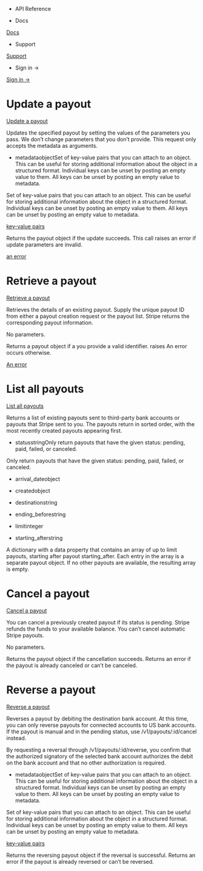 - API Reference

- Docs

[Docs](/)

- Support

[Support](https://support.stripe.com)

- Sign in →

[Sign in →](https://dashboard.stripe.com/login)

# Update a payout

[Update a payout](/api/payouts/update)

Updates the specified payout by setting the values of the parameters you pass. We don’t change parameters that you don’t provide. This request only accepts the metadata as arguments.

- metadataobjectSet of key-value pairs that you can attach to an object. This can be useful for storing additional information about the object in a structured format. Individual keys can be unset by posting an empty value to them. All keys can be unset by posting an empty value to metadata.

Set of key-value pairs that you can attach to an object. This can be useful for storing additional information about the object in a structured format. Individual keys can be unset by posting an empty value to them. All keys can be unset by posting an empty value to metadata.

[key-value pairs](/api/metadata)

Returns the payout object if the update succeeds. This call raises an error if update parameters are invalid.

[an error](#errors)

# Retrieve a payout

[Retrieve a payout](/api/payouts/retrieve)

Retrieves the details of an existing payout. Supply the unique payout ID from either a payout creation request or the payout list. Stripe returns the corresponding payout information.

No parameters.

Returns a payout object if a you provide a valid identifier. raises An error occurs otherwise.

[An error](#errors)

# List all payouts

[List all payouts](/api/payouts/list)

Returns a list of existing payouts sent to third-party bank accounts or payouts that Stripe sent to you. The payouts return in sorted order, with the most recently created payouts appearing first.

- statusstringOnly return payouts that have the given status: pending, paid, failed, or canceled.

Only return payouts that have the given status: pending, paid, failed, or canceled.

- arrival_dateobject

- createdobject

- destinationstring

- ending_beforestring

- limitinteger

- starting_afterstring

A dictionary with a data property that contains an array of up to limit payouts, starting after payout starting_after. Each entry in the array is a separate payout object. If no other payouts are available, the resulting array is empty.

# Cancel a payout

[Cancel a payout](/api/payouts/cancel)

You can cancel a previously created payout if its status is pending. Stripe refunds the funds to your available balance. You can’t cancel automatic Stripe payouts.

No parameters.

Returns the payout object if the cancellation succeeds. Returns an error if the payout is already canceled or can’t be canceled.

# Reverse a payout

[Reverse a payout](/api/payouts/reverse)

Reverses a payout by debiting the destination bank account. At this time, you can only reverse payouts for connected accounts to US bank accounts. If the payout is manual and in the pending status, use /v1/payouts/:id/cancel instead.

By requesting a reversal through /v1/payouts/:id/reverse, you confirm that the authorized signatory of the selected bank account authorizes the debit on the bank account and that no other authorization is required.

- metadataobjectSet of key-value pairs that you can attach to an object. This can be useful for storing additional information about the object in a structured format. Individual keys can be unset by posting an empty value to them. All keys can be unset by posting an empty value to metadata.

Set of key-value pairs that you can attach to an object. This can be useful for storing additional information about the object in a structured format. Individual keys can be unset by posting an empty value to them. All keys can be unset by posting an empty value to metadata.

[key-value pairs](/api/metadata)

Returns the reversing payout object if the reversal is successful. Returns an error if the payout is already reversed or can’t be reversed.
